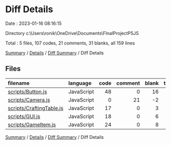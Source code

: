 # Diff Details

Date : 2023-01-16 08:16:15

Directory c:\\Users\\ronik\\OneDrive\\Documents\\FInalProjectP5JS

Total : 5 files,  107 codes, 21 comments, 31 blanks, all 159 lines

[Summary](results.md) / [Details](details.md) / [Diff Summary](diff.md) / Diff Details

## Files
| filename | language | code | comment | blank | total |
| :--- | :--- | ---: | ---: | ---: | ---: |
| [scripts/Button.js](/scripts/Button.js) | JavaScript | 48 | 0 | 16 | 64 |
| [scripts/Camera.js](/scripts/Camera.js) | JavaScript | 0 | 21 | -2 | 19 |
| [scripts/CraftingTable.js](/scripts/CraftingTable.js) | JavaScript | 17 | 0 | 3 | 20 |
| [scripts/GUI.js](/scripts/GUI.js) | JavaScript | 18 | 0 | 6 | 24 |
| [scripts/GameItem.js](/scripts/GameItem.js) | JavaScript | 24 | 0 | 8 | 32 |

[Summary](results.md) / [Details](details.md) / [Diff Summary](diff.md) / Diff Details